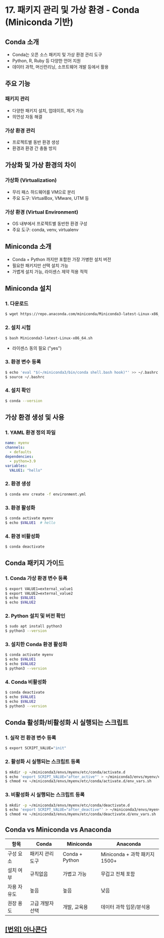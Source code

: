 # 17. 패키지 관리 및 가상 환경 - Conda (Miniconda 기반)

## Conda 소개

* Conda는 오픈 소스 패키지 및 가상 환경 관리 도구
* Python, R, Ruby 등 다양한 언어 지원
* 데이터 과학, 머신런리닝, 소프트웨어 개발 등에서 활용

## 주요 기능

### 패키지 관리

* 다양한 패키지 설치, 업데이트, 제거 가능
* 의언성 자동 해결

### 가상 환경 관리

* 프로젝트별 동반 환경 생성
* 환경과 환경 간 충돌 방지


## 가상화 및 가상 환경의 차이

### 가상화 (Virtualization)

* 무리 패스 하드웨어를 VM으로 분리
* 주요 도구: VirtualBox, VMware, UTM 등

### 가상 환경 (Virtual Environment)

* OS 내부에서 프로젝트별 동반한 환경 구성
* 주요 도구: conda, venv, virtualenv


## Miniconda 소개

* Conda + Python 까지만 포함한 가장 가병한 설치 버전
* 필요한 패키지만 선택 설치 가능
* 가볍게 설치 가능, 라이센스 제약 적용 적적

## Miniconda 설치

### 1. 다운로드

```bash
$ wget https://repo.anaconda.com/miniconda/Miniconda3-latest-Linux-x86_64.sh
```

### 2. 설치 시험

```bash
$ bash Miniconda3-latest-Linux-x86_64.sh
```

* 라이센스 동의 필요 ("yes")

### 3. 환경 변수 등록

```bash
$ echo 'eval "$(~/miniconda3/bin/conda shell.bash hook)"' >> ~/.bashrc
$ source ~/.bashrc
```

### 4. 설치 확인

```bash
$ conda --version
```


## 가상 환경 생성 및 사용

### 1. YAML 환경 정의 파일

```yaml
name: myenv
channels:
  - defaults
dependencies:
  - python=3.9
variables:
  VALUE1: "hello"
```

### 2. 환경 생성

```bash
$ conda env create -f environment.yml
```

### 3. 환경 활성화

```bash
$ conda activate myenv
$ echo $VALUE1  # hello
```

### 4. 환경 비활성화

```bash
$ conda deactivate
```


## Conda 패키지 가이드

### 1. Conda 가상 환경 변수 등록

```bash
$ export VALUE1=external_value1
$ export VALUE2=external_value2
$ echo $VALUE1
$ echo $VALUE2
```

### 2. Python 설치 및 버전 확인

```bash
$ sudo apt install python3
$ python3 --version
```

### 3. 설치한 Conda 환경 활성화

```bash
$ conda activate myenv
$ echo $VALUE1
$ echo $VALUE2
$ python3 --version
```

### 4. Conda 비활성화

```bash
$ conda deactivate
$ echo $VALUE1
$ echo $VALUE2
$ python3 --version
```

## Conda 활성화/비활성화 시 실행되는 스크립트

### 1. 실작 전 환경 변수 등록

```bash
$ export SCRIPT_VALUE="init"
```

### 2. 활성화 시 실행되는 스크립트 등록

```bash
$ mkdir -p ~/miniconda3/envs/myenv/etc/conda/activate.d
$ echo 'export SCRIPT_VALUE="after_active"' > ~/miniconda3/envs/myenv/etc/conda/activate.d/env_vars.sh
$ chmod +x ~/miniconda3/envs/myenv/etc/conda/activate.d/env_vars.sh
```

### 3. 비활성화 시 실행되는 스크립트 등록

```bash
$ mkdir -p ~/miniconda3/envs/myenv/etc/conda/deactivate.d
$ echo 'export SCRIPT_VALUE="after_deactive"' > ~/miniconda3/envs/myenv/etc/conda/deactivate.d/env_vars.sh
$ chmod +x ~/miniconda3/envs/myenv/etc/conda/deactivate.d/env_vars.sh
```


## Conda vs Miniconda vs Anaconda

| 항목     | Conda     | Miniconda      | Anaconda                 |
| ------ | --------- | -------------- | ------------------------ |
| 구성 요소  | 패키지 관리 도구 | Conda + Python | Miniconda + 과학 패키지 1500+ |
| 설치 여부  | 규칙없음      | 가볍고 가능         | 무겁고 전체 포함                |
| 자용 자유도 | 높음        | 높음             | 낮음                       |
| 권장 용도  | 고급 개발자 선택 | 개발, 교육용        | 데이터 과학 입문/분석용            |


## [[번외] 아나콘다](extra/anaconda.md)
